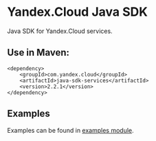 # Yandex.Cloud Java SDK

Java SDK for Yandex.Cloud services.

## Use in Maven:
```
<dependency>
    <groupId>com.yandex.cloud</groupId>
    <artifactId>java-sdk-services</artifactId>
    <version>2.2.1</version>
</dependency>
```

## Examples

Examples can be found in [examples module](java-sdk-examples).
